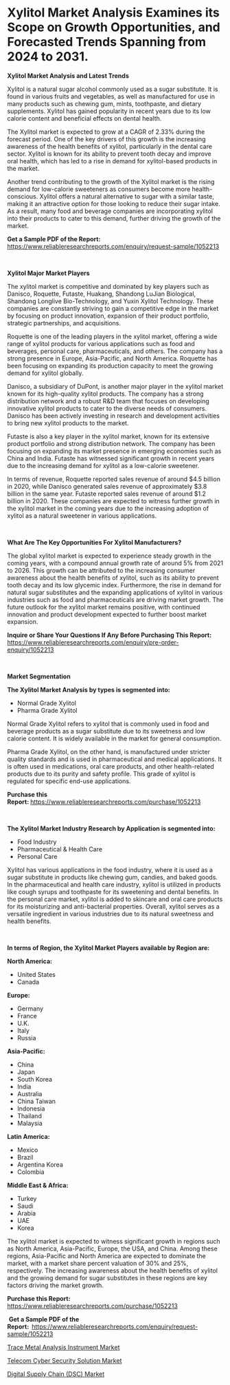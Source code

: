 <p><h1>Xylitol Market Analysis Examines its Scope on Growth Opportunities, and Forecasted Trends Spanning from 2024 to 2031.</h1></p><p><strong>Xylitol Market Analysis and Latest Trends</strong></p>
<p><p>Xylitol is a natural sugar alcohol commonly used as a sugar substitute. It is found in various fruits and vegetables, as well as manufactured for use in many products such as chewing gum, mints, toothpaste, and dietary supplements. Xylitol has gained popularity in recent years due to its low calorie content and beneficial effects on dental health.</p><p>The Xylitol market is expected to grow at a CAGR of 2.33% during the forecast period. One of the key drivers of this growth is the increasing awareness of the health benefits of xylitol, particularly in the dental care sector. Xylitol is known for its ability to prevent tooth decay and improve oral health, which has led to a rise in demand for xylitol-based products in the market.</p><p>Another trend contributing to the growth of the Xylitol market is the rising demand for low-calorie sweeteners as consumers become more health-conscious. Xylitol offers a natural alternative to sugar with a similar taste, making it an attractive option for those looking to reduce their sugar intake. As a result, many food and beverage companies are incorporating xylitol into their products to cater to this demand, further driving the growth of the market.</p></p>
<p><strong>Get a Sample PDF of the Report:&nbsp;</strong> <a href="https://www.reliableresearchreports.com/enquiry/request-sample/1052213">https://www.reliableresearchreports.com/enquiry/request-sample/1052213</a></p>
<p>&nbsp;</p>
<p><strong>Xylitol Major Market Players</strong></p>
<p><p>The xylitol market is competitive and dominated by key players such as Danisco, Roquette, Futaste, Huakang, Shandong LuJian Biological, Shandong Longlive Bio-Technology, and Yuxin Xylitol Technology. These companies are constantly striving to gain a competitive edge in the market by focusing on product innovation, expansion of their product portfolio, strategic partnerships, and acquisitions.</p><p>Roquette is one of the leading players in the xylitol market, offering a wide range of xylitol products for various applications such as food and beverages, personal care, pharmaceuticals, and others. The company has a strong presence in Europe, Asia-Pacific, and North America. Roquette has been focusing on expanding its production capacity to meet the growing demand for xylitol globally. </p><p>Danisco, a subsidiary of DuPont, is another major player in the xylitol market known for its high-quality xylitol products. The company has a strong distribution network and a robust R&D team that focuses on developing innovative xylitol products to cater to the diverse needs of consumers. Danisco has been actively investing in research and development activities to bring new xylitol products to the market.</p><p>Futaste is also a key player in the xylitol market, known for its extensive product portfolio and strong distribution network. The company has been focusing on expanding its market presence in emerging economies such as China and India. Futaste has witnessed significant growth in recent years due to the increasing demand for xylitol as a low-calorie sweetener.</p><p>In terms of revenue, Roquette reported sales revenue of around $4.5 billion in 2020, while Danisco generated sales revenue of approximately $3.8 billion in the same year. Futaste reported sales revenue of around $1.2 billion in 2020. These companies are expected to witness further growth in the xylitol market in the coming years due to the increasing adoption of xylitol as a natural sweetener in various applications.</p></p>
<p>&nbsp;</p>
<p><strong>What Are The Key Opportunities For Xylitol Manufacturers?</strong></p>
<p><p>The global xylitol market is expected to experience steady growth in the coming years, with a compound annual growth rate of around 5% from 2021 to 2026. This growth can be attributed to the increasing consumer awareness about the health benefits of xylitol, such as its ability to prevent tooth decay and its low glycemic index. Furthermore, the rise in demand for natural sugar substitutes and the expanding applications of xylitol in various industries such as food and pharmaceuticals are driving market growth. The future outlook for the xylitol market remains positive, with continued innovation and product development expected to further boost market expansion.</p></p>
<p><strong>Inquire or Share Your Questions If Any Before Purchasing This Report:</strong> <a href="https://www.reliableresearchreports.com/enquiry/pre-order-enquiry/1052213">https://www.reliableresearchreports.com/enquiry/pre-order-enquiry/1052213</a></p>
<p>&nbsp;</p>
<p><strong>Market Segmentation</strong></p>
<p><strong>The Xylitol Market Analysis by types is segmented into:</strong></p>
<p><ul><li>Normal Grade Xylitol</li><li>Pharma Grade Xylitol</li></ul></p>
<p><p>Normal Grade Xylitol refers to xylitol that is commonly used in food and beverage products as a sugar substitute due to its sweetness and low calorie content. It is widely available in the market for general consumption.</p><p>Pharma Grade Xylitol, on the other hand, is manufactured under stricter quality standards and is used in pharmaceutical and medical applications. It is often used in medications, oral care products, and other health-related products due to its purity and safety profile. This grade of xylitol is regulated for specific end-use applications.</p></p>
<p><strong>Purchase this Report:&nbsp;</strong><a href="https://www.reliableresearchreports.com/purchase/1052213">https://www.reliableresearchreports.com/purchase/1052213</a></p>
<p>&nbsp;</p>
<p><strong>The Xylitol Market Industry Research by Application is segmented into:</strong></p>
<p><ul><li>Food Industry</li><li>Pharmaceutical & Health Care</li><li>Personal Care</li></ul></p>
<p><p>Xylitol has various applications in the food industry, where it is used as a sugar substitute in products like chewing gum, candies, and baked goods. In the pharmaceutical and health care industry, xylitol is utilized in products like cough syrups and toothpaste for its sweetening and dental benefits. In the personal care market, xylitol is added to skincare and oral care products for its moisturizing and anti-bacterial properties. Overall, xylitol serves as a versatile ingredient in various industries due to its natural sweetness and health benefits.</p></p>
<p>&nbsp;</p>
<p><strong>In terms of Region, the Xylitol Market Players available by Region are:</strong></p>
<p>
    <p> <strong> North America: </strong>
        <ul>
            <li>United States</li>
            <li>Canada</li>
        </ul>
        </p> 
    <p> <strong> Europe: </strong>
        <ul>
            <li>Germany</li>
            <li>France</li>
            <li>U.K.</li>
            <li>Italy</li>
            <li>Russia</li>
        </ul>
        </p> 
    <p> <strong> Asia-Pacific: </strong>
        <ul>
            <li>China</li>
            <li>Japan</li>
            <li>South Korea</li>
            <li>India</li>
            <li>Australia</li>
            <li>China Taiwan</li>
            <li>Indonesia</li>
            <li>Thailand</li>
            <li>Malaysia</li>
        </ul>
        </p> 
    <p> <strong> Latin America: </strong>
        <ul>
            <li>Mexico</li>
            <li>Brazil</li>
            <li>Argentina Korea</li>
            <li>Colombia</li>
        </ul>
        </p> 
    <p> <strong> Middle East & Africa: </strong>
        <ul>
            <li>Turkey</li>
            <li>Saudi</li>
            <li>Arabia</li>
            <li>UAE</li>
            <li>Korea</li>
        </ul>
    </p>
    </p>
<p><p>The xylitol market is expected to witness significant growth in regions such as North America, Asia-Pacific, Europe, the USA, and China. Among these regions, Asia-Pacific and North America are expected to dominate the market, with a market share percent valuation of 30% and 25%, respectively. The increasing awareness about the health benefits of xylitol and the growing demand for sugar substitutes in these regions are key factors driving the market growth.</p></p>
<p><strong>Purchase this Report: </strong><a href="https://www.reliableresearchreports.com/purchase/1052213">https://www.reliableresearchreports.com/purchase/1052213</a></p>
<p>&nbsp;<strong>Get a Sample PDF of the Report:&nbsp;&nbsp;</strong><a href="https://www.reliableresearchreports.com/enquiry/request-sample/1052213">https://www.reliableresearchreports.com/enquiry/request-sample/1052213</a></p>
<p><strong></strong></p>
<p><p><a href="https://view.publitas.com/reportprime-1/trace-metal-analysis-instrument-market-size-global-industry-overview-market-segmentation-and-forecast-2023-to-2030/">Trace Metal Analysis Instrument Market</a></p><p><a href="https://view.publitas.com/reportprime-1/telecom-cyber-security-solution-market-furnish-information-about-market-size-market-share-market-dynamics-and-projections-spanning-from-2023-to-2030/">Telecom Cyber Security Solution Market</a></p><p><a href="https://view.publitas.com/reportprime-1/digital-supply-chain-dsc-market-size-evaluating-its-market-trends-growth-and-projections-2023-2030/">Digital Supply Chain (DSC) Market</a></p></p>